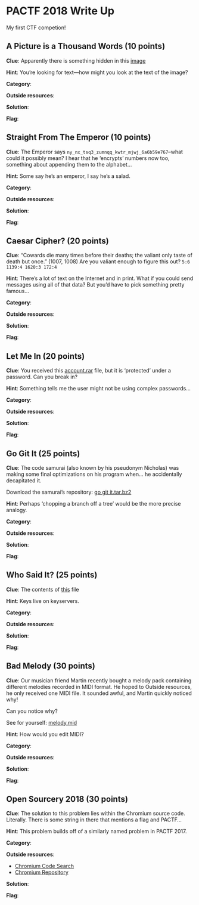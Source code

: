 # PACTF 2018 Write Up

My first CTF competion!

## A Picture is a Thousand Words (10 points)
**Clue**:
Apparently there is something hidden in this [image](A-Picture-is-a-Thousand-Words/image.d25eefefc427.jpg)

**Hint**:
You’re looking for text—how might you look at the text of the image?

**Category**:

**Outside resources**:

**Solution**:

**Flag**:

## Straight From The Emperor (10 points)
**Clue**:
The Emperor says `ny_nx_tsq3_zumnqq_kwtr_mjwj_6a6b59e767`–what could it possibly mean? I hear that he ‘encrypts’ numbers now too, something about appending them to the alphabet…

**Hint**:
Some say he’s an emperor, I say he’s a salad.

**Category**:

**Outside resources**:

**Solution**:

**Flag**:

## Caesar Cipher? (20 points)
**Clue**:
“Cowards die many times before their deaths; the valiant only taste of death but once.” (1007, 1008) Are you valiant enough to figure this out?
`5:6 1139:4 1620:3 172:4`

**Hint**:
There’s a lot of text on the Internet and in print. What if you could send messages using all of that data? But you’d have to pick something pretty famous…

**Category**:

**Outside resources**:

**Solution**:

**Flag**:

## Let Me In (20 points)
**Clue**:
You received this [account.rar](Let-Me-In/account.5a52b336da78.rar) file, but it is ‘protected’ under a password. Can you break in?

**Hint**:
Something tells me the user might not be using complex passwords…

**Category**:

**Outside resources**:

**Solution**:

**Flag**:

## Go Git It (25 points)
**Clue**:
The code samurai (also known by his pseudonym Nicholas) was making some final optimizations on his program when… he accidentally decapitated it.

Download the samurai’s repository: [go git it.tar.bz2](Go-Git-It/go_git_it.tar.427f1b62f4aa.bz2)

**Hint**:
Perhaps ‘chopping a branch off a tree’ would be the more precise analogy. 

**Category**:

**Outside resources**:

**Solution**:

**Flag**:

## Who Said It? (25 points)
**Clue**:
The contents of [this](Who-Said-It?/message.txt) file

**Hint**:
Keys live on keyservers.

**Category**:

**Outside resources**:

**Solution**:

**Flag**:

## Bad Melody (30 points)
**Clue**:
Our musician friend Martin recently bought a melody pack containing different melodies recorded in MIDI format. He hoped to Outside resources, he only received one MIDI file. It sounded awful, and Martin quickly noticed why!

Can you notice why?

See for yourself: [melody.mid](Bad-Melody/melody.4f1964921e6a.mid)

**Hint**:
How would you edit MIDI?

**Category**:

**Outside resources**:

**Solution**:

**Flag**:

## Open Sourcery 2018 (30 points)
**Clue**:
The solution to this problem lies within the Chromium source code. Literally. There is some string in there that mentions a flag and PACTF…

**Hint**:
This problem builds off of a similarly named problem in PACTF 2017.

**Category**:

**Outside resources**:

 - [Chromium Code Search](https://cs.chromium.org/)
 - [Chromium Repository](https://github.com/chromium/chromium)

**Solution**:

**Flag**:
